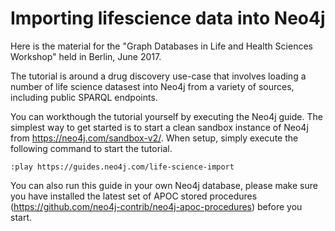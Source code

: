 # Importing lifescience data into Neo4j

Here is the material for the "Graph Databases in Life and Health Sciences Workshop" held in Berlin, June 2017. 

The tutorial is around a drug discovery use-case that involves loading a number of life science datasest into Neo4j from a variety of sources, including public SPARQL endpoints. 

You can workthough the tutorial yourself by executing the Neo4j guide. The simplest way to get started is to start a clean sandbox instance of Neo4j from https://neo4j.com/sandbox-v2/. When setup, simply execute the following command to start the tutorial. 

```
:play https://guides.neo4j.com/life-science-import
```

You can also run this guide in your own Neo4j database, please make sure you have installed the latest set of APOC stored procedures (https://github.com/neo4j-contrib/neo4j-apoc-procedures) before you start. 



